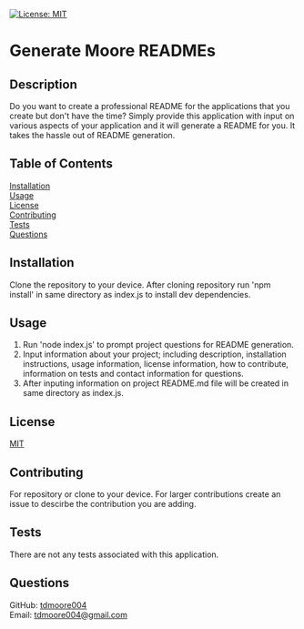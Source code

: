 [![License: MIT](https://img.shields.io/badge/License-MIT-yellow.svg)](https://choosealicense.com/licenses/mit/)
# Generate Moore READMEs

## Description

Do you want to create a professional README for the applications that you create but don't have the time? Simply provide this application with input on various aspects of your application and it will generate a README for you. It takes the hassle out of README generation.

## Table of Contents

[Installation](##installation)  
[Usage](##usage)  
[License](##license)  
[Contributing](##contributing)  
[Tests](##tests)  
[Questions](##questions)  

## Installation

Clone the repository to your device. After cloning repository run 'npm install' in same directory as index.js to install dev dependencies.

## Usage

1. Run 'node index.js' to prompt project questions for README generation.
2. Input information about your project; including description, installation instructions, usage information, license information, how to contribute, information on tests and contact information for questions.
3. After inputing information on project README.md file will be created in same directory as index.js.

## License

[MIT](https://choosealicense.com/licenses/mit/)

## Contributing

For repository or clone to your device. For larger contributions create an issue to descirbe the contribution you are adding.

## Tests

There are not any tests associated with this application.

## Questions

GitHub: [tdmoore004](https://github.com/tdmoore004)  
Email: [tdmoore004@gmail.com](mailto:tdmoore004@gmail.com)
